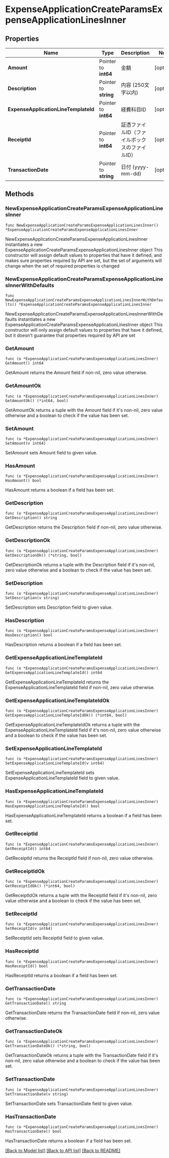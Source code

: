 # ExpenseApplicationCreateParamsExpenseApplicationLinesInner

## Properties

Name | Type | Description | Notes
------------ | ------------- | ------------- | -------------
**Amount** | Pointer to **int64** | 金額 | [optional] 
**Description** | Pointer to **string** | 内容 (250文字以内) | [optional] 
**ExpenseApplicationLineTemplateId** | Pointer to **int64** | 経費科目ID | [optional] 
**ReceiptId** | Pointer to **int64** | 証憑ファイルID（ファイルボックスのファイルID） | [optional] 
**TransactionDate** | Pointer to **string** | 日付 (yyyy-mm-dd) | [optional] 

## Methods

### NewExpenseApplicationCreateParamsExpenseApplicationLinesInner

`func NewExpenseApplicationCreateParamsExpenseApplicationLinesInner() *ExpenseApplicationCreateParamsExpenseApplicationLinesInner`

NewExpenseApplicationCreateParamsExpenseApplicationLinesInner instantiates a new ExpenseApplicationCreateParamsExpenseApplicationLinesInner object
This constructor will assign default values to properties that have it defined,
and makes sure properties required by API are set, but the set of arguments
will change when the set of required properties is changed

### NewExpenseApplicationCreateParamsExpenseApplicationLinesInnerWithDefaults

`func NewExpenseApplicationCreateParamsExpenseApplicationLinesInnerWithDefaults() *ExpenseApplicationCreateParamsExpenseApplicationLinesInner`

NewExpenseApplicationCreateParamsExpenseApplicationLinesInnerWithDefaults instantiates a new ExpenseApplicationCreateParamsExpenseApplicationLinesInner object
This constructor will only assign default values to properties that have it defined,
but it doesn't guarantee that properties required by API are set

### GetAmount

`func (o *ExpenseApplicationCreateParamsExpenseApplicationLinesInner) GetAmount() int64`

GetAmount returns the Amount field if non-nil, zero value otherwise.

### GetAmountOk

`func (o *ExpenseApplicationCreateParamsExpenseApplicationLinesInner) GetAmountOk() (*int64, bool)`

GetAmountOk returns a tuple with the Amount field if it's non-nil, zero value otherwise
and a boolean to check if the value has been set.

### SetAmount

`func (o *ExpenseApplicationCreateParamsExpenseApplicationLinesInner) SetAmount(v int64)`

SetAmount sets Amount field to given value.

### HasAmount

`func (o *ExpenseApplicationCreateParamsExpenseApplicationLinesInner) HasAmount() bool`

HasAmount returns a boolean if a field has been set.

### GetDescription

`func (o *ExpenseApplicationCreateParamsExpenseApplicationLinesInner) GetDescription() string`

GetDescription returns the Description field if non-nil, zero value otherwise.

### GetDescriptionOk

`func (o *ExpenseApplicationCreateParamsExpenseApplicationLinesInner) GetDescriptionOk() (*string, bool)`

GetDescriptionOk returns a tuple with the Description field if it's non-nil, zero value otherwise
and a boolean to check if the value has been set.

### SetDescription

`func (o *ExpenseApplicationCreateParamsExpenseApplicationLinesInner) SetDescription(v string)`

SetDescription sets Description field to given value.

### HasDescription

`func (o *ExpenseApplicationCreateParamsExpenseApplicationLinesInner) HasDescription() bool`

HasDescription returns a boolean if a field has been set.

### GetExpenseApplicationLineTemplateId

`func (o *ExpenseApplicationCreateParamsExpenseApplicationLinesInner) GetExpenseApplicationLineTemplateId() int64`

GetExpenseApplicationLineTemplateId returns the ExpenseApplicationLineTemplateId field if non-nil, zero value otherwise.

### GetExpenseApplicationLineTemplateIdOk

`func (o *ExpenseApplicationCreateParamsExpenseApplicationLinesInner) GetExpenseApplicationLineTemplateIdOk() (*int64, bool)`

GetExpenseApplicationLineTemplateIdOk returns a tuple with the ExpenseApplicationLineTemplateId field if it's non-nil, zero value otherwise
and a boolean to check if the value has been set.

### SetExpenseApplicationLineTemplateId

`func (o *ExpenseApplicationCreateParamsExpenseApplicationLinesInner) SetExpenseApplicationLineTemplateId(v int64)`

SetExpenseApplicationLineTemplateId sets ExpenseApplicationLineTemplateId field to given value.

### HasExpenseApplicationLineTemplateId

`func (o *ExpenseApplicationCreateParamsExpenseApplicationLinesInner) HasExpenseApplicationLineTemplateId() bool`

HasExpenseApplicationLineTemplateId returns a boolean if a field has been set.

### GetReceiptId

`func (o *ExpenseApplicationCreateParamsExpenseApplicationLinesInner) GetReceiptId() int64`

GetReceiptId returns the ReceiptId field if non-nil, zero value otherwise.

### GetReceiptIdOk

`func (o *ExpenseApplicationCreateParamsExpenseApplicationLinesInner) GetReceiptIdOk() (*int64, bool)`

GetReceiptIdOk returns a tuple with the ReceiptId field if it's non-nil, zero value otherwise
and a boolean to check if the value has been set.

### SetReceiptId

`func (o *ExpenseApplicationCreateParamsExpenseApplicationLinesInner) SetReceiptId(v int64)`

SetReceiptId sets ReceiptId field to given value.

### HasReceiptId

`func (o *ExpenseApplicationCreateParamsExpenseApplicationLinesInner) HasReceiptId() bool`

HasReceiptId returns a boolean if a field has been set.

### GetTransactionDate

`func (o *ExpenseApplicationCreateParamsExpenseApplicationLinesInner) GetTransactionDate() string`

GetTransactionDate returns the TransactionDate field if non-nil, zero value otherwise.

### GetTransactionDateOk

`func (o *ExpenseApplicationCreateParamsExpenseApplicationLinesInner) GetTransactionDateOk() (*string, bool)`

GetTransactionDateOk returns a tuple with the TransactionDate field if it's non-nil, zero value otherwise
and a boolean to check if the value has been set.

### SetTransactionDate

`func (o *ExpenseApplicationCreateParamsExpenseApplicationLinesInner) SetTransactionDate(v string)`

SetTransactionDate sets TransactionDate field to given value.

### HasTransactionDate

`func (o *ExpenseApplicationCreateParamsExpenseApplicationLinesInner) HasTransactionDate() bool`

HasTransactionDate returns a boolean if a field has been set.


[[Back to Model list]](../README.md#documentation-for-models) [[Back to API list]](../README.md#documentation-for-api-endpoints) [[Back to README]](../README.md)


